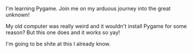 I'm learning Pygame. Join me on my arduous journey into the great unknown!

My old computer was really weird and it wouldn't install Pygame for some reason? But this one does and it works so yay!

I'm going to be shite at this I already know.
